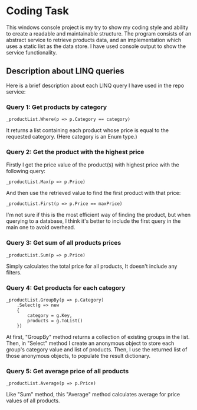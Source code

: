 # Coding Task
This windows console project is my try to show my coding style and ability to create a readable and maintainable structure.
The program consists of an abstract service to retrieve products data, and an implementation which uses a static list as the data store. I have used console output to show the service functionality.
## Description about LINQ queries
Here is a brief description about each LINQ query I have used in the repo service:
### Query 1: Get products by category
```
_productList.Where(p => p.Category == category)
```
It returns a list containing each product whose price is equal to the requested category. (Here category is an Enum type.)
### Query 2: Get the product with the highest price
Firstly I get the price value of the product(s) with highest price with the following query:
```
_productList.Max(p => p.Price)
```
And then use the retrieved value to find the first product with that price:
```
_productList.First(p => p.Price == maxPrice)
```
I'm not sure if this is the most efficient way of finding the product, but when querying to a database, I think it's better to include the first query in the main one to avoid overhead.
### Query 3: Get sum of all products prices
```
_productList.Sum(p => p.Price)
```
Simply calculates the total price for all products, It doesn't include any filters.
### Query 4: Get products for each category
```
_productList.GroupBy(p => p.Category)
    .Select(g => new
    {
        category = g.Key,
        products = g.ToList()
    })
```
At first, "GroupBy" method returns a collection of existing groups in the list. Then, in "Select" method I create an anonymous object to store each group's category value and list of products.
Then, I use the returned list of those anonymous objects, to populate the result dictionary.
### Query 5: Get average price of all products
```
_productList.Average(p => p.Price)
```
Like "Sum" method, this "Average" method calculates average for price values of all products.
